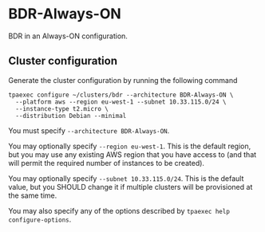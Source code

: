 BDR-Always-ON
=============

BDR in an Always-ON configuration.

Cluster configuration
---------------------

Generate the cluster configuration by running the following command

```
tpaexec configure ~/clusters/bdr --architecture BDR-Always-ON \
  --platform aws --region eu-west-1 --subnet 10.33.115.0/24 \
  --instance-type t2.micro \
  --distribution Debian --minimal
```

You must specify ``--architecture BDR-Always-ON``.

You may optionally specify ``--region eu-west-1``. This is the default
region, but you may use any existing AWS region that you have access to
(and that will permit the required number of instances to be created).

You may optionally specify ``--subnet 10.33.115.0/24``. This is the
default value, but you SHOULD change it if multiple clusters will be
provisioned at the same time.

You may also specify any of the options described by
``tpaexec help configure-options``.
